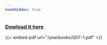 ```yaml
--- 
bookHidden: true
--- 
```

 
### [Dowload it here](/yearbooks/Q07-1.pdf)
 
{{< embed-pdf url="/yearbooks/Q07-1.pdf" >}}
